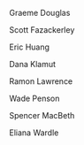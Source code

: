Graeme Douglas

Scott Fazackerley

Eric Huang

Dana Klamut

Ramon Lawrence

Wade Penson

Spencer MacBeth

Eliana Wardle

